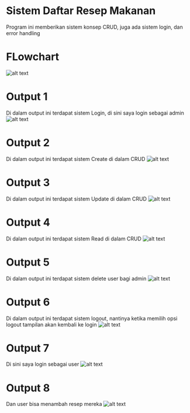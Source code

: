 # Sistem Daftar Resep Makanan
Program ini memberikan sistem konsep CRUD, juga ada sistem login, dan error handling

# FLowchart
![alt text](https://github.com/nawanamamaya/Minpro-2-DDP-Sistem-Informasi-A-2025/blob/main/22222.png?raw=true)

# Output 1
Di dalam output ini terdapat sistem Login, di sini saya login sebagai admin
![alt text](https://github.com/nawanamamaya/Minpro-2-DDP-Sistem-Informasi-A-2025/blob/main/outtput%201.png?raw=true)

# Output 2 
Di dalam output ini terdapat sistem Create di dalam CRUD
![alt text](https://github.com/nawanamamaya/Minpro-2-DDP-Sistem-Informasi-A-2025/blob/main/Outtput%202.png?raw=true)

# Output 3
Di dalam output ini terdapat sistem Update di dalam CRUD
![alt text](https://github.com/nawanamamaya/Minpro-2-DDP-Sistem-Informasi-A-2025/blob/main/Outttput%203.png?raw=true)

# Output 4
Di dalam output ini terdapat sistem Read di dalam CRUD
![alt text](https://github.com/nawanamamaya/Minpro-2-DDP-Sistem-Informasi-A-2025/blob/main/outtput%204.png?raw=true)

# Output 5
Di dalam output ini terdapat sistem delete user bagi admin
![alt text](https://github.com/nawanamamaya/Minpro-2-DDP-Sistem-Informasi-A-2025/blob/main/outtput%205.png?raw=true)

# Output 6
Di dalam output ini terdapat sistem logout, nantinya ketika memilih opsi logout tampilan akan kembali ke login
![alt text](https://github.com/nawanamamaya/Minpro-2-DDP-Sistem-Informasi-A-2025/blob/main/outtput%206.png?raw=true)

# Output 7
Di sini saya login sebagai user
![alt text](https://github.com/nawanamamaya/Minpro-2-DDP-Sistem-Informasi-A-2025/blob/main/outtput%207.png?raw=true)

# Output 8
Dan user bisa menambah resep mereka
![alt text](https://github.com/nawanamamaya/Minpro-2-DDP-Sistem-Informasi-A-2025/blob/main/outtput%208.png?raw=true)

